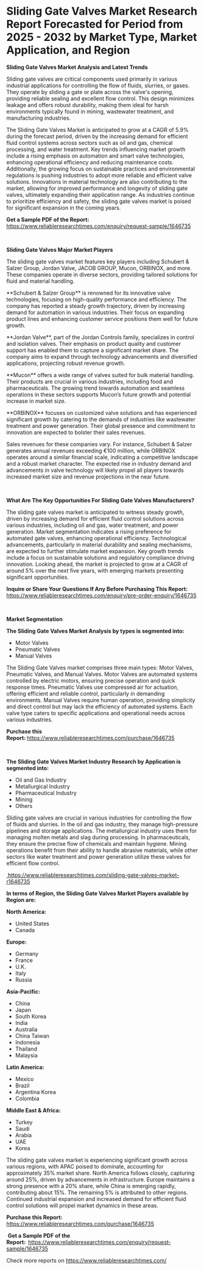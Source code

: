 <p><h1>Sliding Gate Valves Market Research Report Forecasted for Period from 2025 -  2032 by Market Type, Market Application, and Region</h1></p><p><strong>Sliding Gate Valves Market Analysis and Latest Trends</strong></p>
<p><p>Sliding gate valves are critical components used primarily in various industrial applications for controlling the flow of fluids, slurries, or gases. They operate by sliding a gate or plate across the valve's opening, providing reliable sealing and excellent flow control. This design minimizes leakage and offers robust durability, making them ideal for harsh environments typically found in mining, wastewater treatment, and manufacturing industries.</p><p>The Sliding Gate Valves Market is anticipated to grow at a CAGR of 5.9% during the forecast period, driven by the increasing demand for efficient fluid control systems across sectors such as oil and gas, chemical processing, and water treatment. Key trends influencing market growth include a rising emphasis on automation and smart valve technologies, enhancing operational efficiency and reducing maintenance costs. Additionally, the growing focus on sustainable practices and environmental regulations is pushing industries to adopt more reliable and efficient valve solutions. Innovations in material technology are also contributing to the market, allowing for improved performance and longevity of sliding gate valves, ultimately expanding their application range. As industries continue to prioritize efficiency and safety, the sliding gate valves market is poised for significant expansion in the coming years.</p></p>
<p><strong>Get a Sample PDF of the Report:&nbsp;</strong> <a href="https://www.reliableresearchtimes.com/enquiry/request-sample/1646735?utm_campaign=3565&utm_medium=2&utm_source=Github&utm_content=ia&utm_term=11042025&utm_id=sliding-gate-valves">https://www.reliableresearchtimes.com/enquiry/request-sample/1646735</a></p>
<p>&nbsp;</p>
<p><strong>Sliding Gate Valves Major Market Players</strong></p>
<p><p>The sliding gate valves market features key players including Schubert & Salzer Group, Jordan Valve, JACOB GROUP, Mucon, ORBINOX, and more. These companies operate in diverse sectors, providing tailored solutions for fluid and material handling.</p><p>**Schubert & Salzer Group** is renowned for its innovative valve technologies, focusing on high-quality performance and efficiency. The company has reported a steady growth trajectory, driven by increasing demand for automation in various industries. Their focus on expanding product lines and enhancing customer service positions them well for future growth.</p><p>**Jordan Valve**, part of the Jordan Controls family, specializes in control and isolation valves. Their emphasis on product quality and customer support has enabled them to capture a significant market share. The company aims to expand through technology advancements and diversified applications, projecting robust revenue growth.</p><p>**Mucon** offers a wide range of valves suited for bulk material handling. Their products are crucial in various industries, including food and pharmaceuticals. The growing trend towards automation and seamless operations in these sectors supports Mucon’s future growth and potential increase in market size.</p><p>**ORBINOX** focuses on customized valve solutions and has experienced significant growth by catering to the demands of industries like wastewater treatment and power generation. Their global presence and commitment to innovation are expected to bolster their sales revenues.</p><p>Sales revenues for these companies vary. For instance, Schubert & Salzer generates annual revenues exceeding €100 million, while ORBINOX operates around a similar financial scale, indicating a competitive landscape and a robust market character. The expected rise in industry demand and advancements in valve technology will likely propel all players towards increased market size and revenue projections in the near future.</p></p>
<p>&nbsp;</p>
<p><strong>What Are The Key Opportunities For Sliding Gate Valves Manufacturers?</strong></p>
<p><p>The sliding gate valves market is anticipated to witness steady growth, driven by increasing demand for efficient fluid control solutions across various industries, including oil and gas, water treatment, and power generation. Market segmentation indicates a rising preference for automated gate valves, enhancing operational efficiency. Technological advancements, particularly in material durability and sealing mechanisms, are expected to further stimulate market expansion. Key growth trends include a focus on sustainable solutions and regulatory compliance driving innovation. Looking ahead, the market is projected to grow at a CAGR of around 5% over the next five years, with emerging markets presenting significant opportunities.</p></p>
<p><strong>Inquire or Share Your Questions If Any Before Purchasing This Report:</strong> <a href="https://www.reliableresearchtimes.com/enquiry/pre-order-enquiry/1646735?utm_campaign=3565&utm_medium=2&utm_source=Github&utm_content=ia&utm_term=11042025&utm_id=sliding-gate-valves">https://www.reliableresearchtimes.com/enquiry/pre-order-enquiry/1646735</a></p>
<p>&nbsp;</p>
<p><strong>Market Segmentation</strong></p>
<p><strong>The Sliding Gate Valves Market Analysis by types is segmented into:</strong></p>
<p><ul><li>Motor Valves</li><li>Pneumatic Valves</li><li>Manual Valves</li></ul></p>
<p><p>The Sliding Gate Valves market comprises three main types: Motor Valves, Pneumatic Valves, and Manual Valves. Motor Valves are automated systems controlled by electric motors, ensuring precise operation and quick response times. Pneumatic Valves use compressed air for actuation, offering efficient and reliable control, particularly in demanding environments. Manual Valves require human operation, providing simplicity and direct control but may lack the efficiency of automated systems. Each valve type caters to specific applications and operational needs across various industries.</p></p>
<p><strong>Purchase this Report:&nbsp;</strong><a href="https://www.reliableresearchtimes.com/purchase/1646735?utm_campaign=3565&utm_medium=2&utm_source=Github&utm_content=ia&utm_term=11042025&utm_id=sliding-gate-valves">https://www.reliableresearchtimes.com/purchase/1646735</a></p>
<p>&nbsp;</p>
<p><strong>The Sliding Gate Valves Market Industry Research by Application is segmented into:</strong></p>
<p><ul><li>Oil and Gas Industry</li><li>Metallurgical Industry</li><li>Pharmaceutical Industry</li><li>Mining</li><li>Others</li></ul></p>
<p><p>Sliding gate valves are crucial in various industries for controlling the flow of fluids and slurries. In the oil and gas industry, they manage high-pressure pipelines and storage applications. The metallurgical industry uses them for managing molten metals and slag during processing. In pharmaceuticals, they ensure the precise flow of chemicals and maintain hygiene. Mining operations benefit from their ability to handle abrasive materials, while other sectors like water treatment and power generation utilize these valves for efficient flow control.</p></p>
<p><a href="https://www.reliableresearchtimes.com/sliding-gate-valves-market-r1646735?utm_campaign=3565&utm_medium=2&utm_source=Github&utm_content=ia&utm_term=11042025&utm_id=sliding-gate-valves">&nbsp;https://www.reliableresearchtimes.com/sliding-gate-valves-market-r1646735</a></p>
<p><strong>In terms of Region, the Sliding Gate Valves Market Players available by Region are:</strong></p>
<p>
    <p> <strong> North America: </strong>
        <ul>
            <li>United States</li>
            <li>Canada</li>
        </ul>
        </p> 
    <p> <strong> Europe: </strong>
        <ul>
            <li>Germany</li>
            <li>France</li>
            <li>U.K.</li>
            <li>Italy</li>
            <li>Russia</li>
        </ul>
        </p> 
    <p> <strong> Asia-Pacific: </strong>
        <ul>
            <li>China</li>
            <li>Japan</li>
            <li>South Korea</li>
            <li>India</li>
            <li>Australia</li>
            <li>China Taiwan</li>
            <li>Indonesia</li>
            <li>Thailand</li>
            <li>Malaysia</li>
        </ul>
        </p> 
    <p> <strong> Latin America: </strong>
        <ul>
            <li>Mexico</li>
            <li>Brazil</li>
            <li>Argentina Korea</li>
            <li>Colombia</li>
        </ul>
        </p> 
    <p> <strong> Middle East & Africa: </strong>
        <ul>
            <li>Turkey</li>
            <li>Saudi</li>
            <li>Arabia</li>
            <li>UAE</li>
            <li>Korea</li>
        </ul>
    </p>
    </p>
<p><p>The sliding gate valves market is experiencing significant growth across various regions, with APAC poised to dominate, accounting for approximately 35% market share. North America follows closely, capturing around 25%, driven by advancements in infrastructure. Europe maintains a strong presence with a 20% share, while China is emerging rapidly, contributing about 15%. The remaining 5% is attributed to other regions. Continued industrial expansion and increased demand for efficient fluid control solutions will propel market dynamics in these areas.</p></p>
<p><strong>Purchase this Report: </strong><a href="https://www.reliableresearchtimes.com/purchase/1646735?utm_campaign=3565&utm_medium=2&utm_source=Github&utm_content=ia&utm_term=11042025&utm_id=sliding-gate-valves">https://www.reliableresearchtimes.com/purchase/1646735</a></p>
<p>&nbsp;<strong>Get a Sample PDF of the Report:&nbsp;&nbsp;</strong><a href="https://www.reliableresearchtimes.com/enquiry/request-sample/1646735?utm_campaign=3565&utm_medium=2&utm_source=Github&utm_content=ia&utm_term=11042025&utm_id=sliding-gate-valves">https://www.reliableresearchtimes.com/enquiry/request-sample/1646735</a></p>
<p><strong></strong></p>
<p>Check more reports on <a href="https://www.reliableresearchtimes.com/?utm_campaign=3565&utm_medium=2&utm_source=Github&utm_content=ia&utm_term=11042025&utm_id=sliding-gate-valves">https://www.reliableresearchtimes.com/</a></p>
